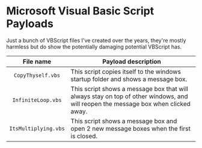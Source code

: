 # Microsoft Visual Basic Script Payloads 

Just a bunch of VBScript files I've created over the years, they're mostly harmless but do show the potentially damaging potential VBScript has.

| File name  | Payload description |
| :-------------: | ------------- |
| `CopyThyself.vbs`  | This script copies itself to the windows startup folder and shows a message box.  |
| `InfiniteLoop.vbs`  | This script shows a message box that will always stay on top of other windows, and will reopen the message box when clicked away.  |
| `ItsMultiplying.vbs`  | This script shows a message box and open 2 new message boxes when the first is closed.  |
